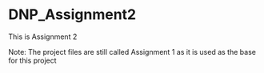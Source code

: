 # DNP_Assignment2

This is Assignment 2

Note: The project files are still called Assignment 1 as it is used as the base for this project
